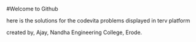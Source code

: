 #Welcome to Github

here is the solutions for the codevita problems displayed in terv platform

created by,
Ajay,
Nandha Engineering College,
Erode.
